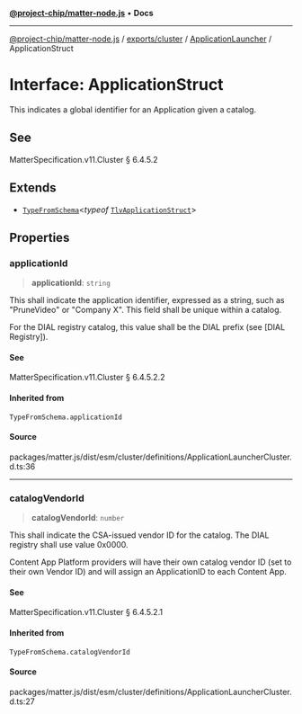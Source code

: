 [**@project-chip/matter-node.js**](../../../../../README.md) • **Docs**

***

[@project-chip/matter-node.js](../../../../../modules.md) / [exports/cluster](../../../README.md) / [ApplicationLauncher](../README.md) / ApplicationStruct

# Interface: ApplicationStruct

This indicates a global identifier for an Application given a catalog.

## See

MatterSpecification.v11.Cluster § 6.4.5.2

## Extends

- [`TypeFromSchema`](../../../../tlv/README.md#typefromschemas)\<*typeof* [`TlvApplicationStruct`](../README.md#tlvapplicationstruct)\>

## Properties

### applicationId

> **applicationId**: `string`

This shall indicate the application identifier, expressed as a string, such as "PruneVideo" or "Company X".
This field shall be unique within a catalog.

For the DIAL registry catalog, this value shall be the DIAL prefix (see [DIAL Registry]).

#### See

MatterSpecification.v11.Cluster § 6.4.5.2.2

#### Inherited from

`TypeFromSchema.applicationId`

#### Source

packages/matter.js/dist/esm/cluster/definitions/ApplicationLauncherCluster.d.ts:36

***

### catalogVendorId

> **catalogVendorId**: `number`

This shall indicate the CSA-issued vendor ID for the catalog. The DIAL registry shall use value 0x0000.

Content App Platform providers will have their own catalog vendor ID (set to their own Vendor ID) and will
assign an ApplicationID to each Content App.

#### See

MatterSpecification.v11.Cluster § 6.4.5.2.1

#### Inherited from

`TypeFromSchema.catalogVendorId`

#### Source

packages/matter.js/dist/esm/cluster/definitions/ApplicationLauncherCluster.d.ts:27
